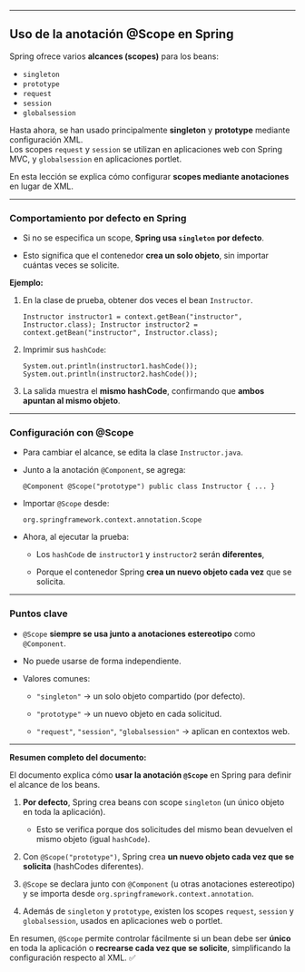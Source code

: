 
---

## Uso de la anotación **@Scope** en Spring

Spring ofrece varios **alcances (scopes)** para los beans:

- `singleton` 
- `prototype`
- `request`
- `session`
- `globalsession`

Hasta ahora, se han usado principalmente **singleton** y **prototype** mediante configuración XML.  
Los scopes `request` y `session` se utilizan en aplicaciones web con Spring MVC, y `globalsession` en aplicaciones portlet.

En esta lección se explica cómo configurar **scopes mediante anotaciones** en lugar de XML.

---

### Comportamiento por defecto en Spring

- Si no se especifica un scope, **Spring usa `singleton` por defecto**.
    
- Esto significa que el contenedor **crea un solo objeto**, sin importar cuántas veces se solicite.
    

**Ejemplo:**

1. En la clase de prueba, obtener dos veces el bean `Instructor`.
    
    `Instructor instructor1 = context.getBean("instructor", Instructor.class); Instructor instructor2 = context.getBean("instructor", Instructor.class);`
    
2. Imprimir sus `hashCode`:
    
    `System.out.println(instructor1.hashCode()); System.out.println(instructor2.hashCode());`
    
3. La salida muestra el **mismo hashCode**, confirmando que **ambos apuntan al mismo objeto**.
    

---

### Configuración con **@Scope**

- Para cambiar el alcance, se edita la clase `Instructor.java`.
    
- Junto a la anotación `@Component`, se agrega:
    
    `@Component @Scope("prototype") public class Instructor { ... }`
    
- Importar `@Scope` desde:
    
    `org.springframework.context.annotation.Scope`
    
- Ahora, al ejecutar la prueba:
    
    - Los `hashCode` de `instructor1` y `instructor2` serán **diferentes**,
        
    - Porque el contenedor Spring **crea un nuevo objeto cada vez** que se solicita.
        

---

### Puntos clave

- `@Scope` **siempre se usa junto a anotaciones estereotipo** como `@Component`.
    
- No puede usarse de forma independiente.
    
- Valores comunes:
    
    - `"singleton"` → un solo objeto compartido (por defecto).
        
    - `"prototype"` → un nuevo objeto en cada solicitud.
        
    - `"request"`, `"session"`, `"globalsession"` → aplican en contextos web.
        

---

**Resumen completo del documento:**

El documento explica cómo **usar la anotación `@Scope`** en Spring para definir el alcance de los beans.

1. **Por defecto**, Spring crea beans con scope `singleton` (un único objeto en toda la aplicación).
    
    - Esto se verifica porque dos solicitudes del mismo bean devuelven el mismo objeto (igual `hashCode`).
        
2. Con `@Scope("prototype")`, Spring crea **un nuevo objeto cada vez que se solicita** (hashCodes diferentes).
    
3. `@Scope` se declara junto con `@Component` (u otras anotaciones estereotipo) y se importa desde `org.springframework.context.annotation`.
    
4. Además de `singleton` y `prototype`, existen los scopes `request`, `session` y `globalsession`, usados en aplicaciones web o portlet.
    

En resumen, `@Scope` permite controlar fácilmente si un bean debe ser **único** en toda la aplicación o **recrearse cada vez que se solicite**, simplificando la configuración respecto al XML. ✅